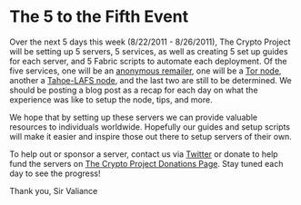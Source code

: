 # The 5 to the Fifth Event

Over the next 5 days this week (8/22/2011 - 8/26/2011), The Crypto Project will be setting up 5 servers, 5 services, as well as creating 5 set up guides for each server, and 5 Fabric scripts to automate each deployment.  Of the five services, one will be an [anonymous remailer][5], one will be a [Tor node][1], another a [Tahoe-LAFS node][2], and the last two are still to be determined.  We should be posting a blog post as a recap for each day on what the experience was like to setup the node, tips, and more.  

We hope that by setting up these servers we can provide valuable resources to individuals worldwide.  Hopefully our guides and setup scripts will make it easier and inspire those out there to setup servers of their own.

To help out or sponsor a server, contact us via [Twitter][3] or donate to help fund the servers on [The Crypto Project Donations Page][4]. Stay tuned each day to see the progress!

Thank you,
Sir Valiance

   [1]: https://torproject.org
   [2]: http://tahoe-lafs.org
   [3]: https://twitter.com/cryptodotis
   [4]: https://crypto.is/interact/money/
   [5]: http://en.wikipedia.org/wiki/Anonymous_remailer
